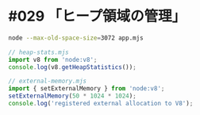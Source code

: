 # #029 「ヒープ領域の管理」

```bash
node --max-old-space-size=3072 app.mjs
```

```javascript
// heap-stats.mjs
import v8 from 'node:v8';
console.log(v8.getHeapStatistics());
```

```javascript
// external-memory.mjs
import { setExternalMemory } from 'node:v8';
setExternalMemory(50 * 1024 * 1024);
console.log('registered external allocation to V8');
```
